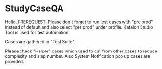# StudyCaseQA

Hello, 
PREREQUEST: Please don't forget to run test cases with "pre prod" instead of default and also select "pre prod" under profile.
Katalon Studio Tool is used for test automation.

Cases are gathered in "Test Suite".

Please check "Helper" cases which used to call from other cases to reduce complexity and step number.
Also System Notification pop up cases are provided.
